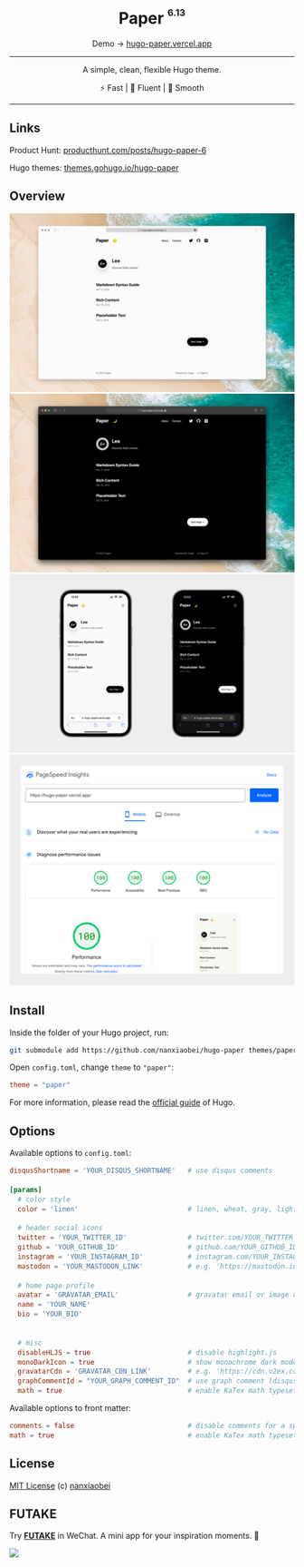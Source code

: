 <div align="center">
<h1>Paper <sup><sup><sub>6.13</sub></sup></sup></h1>

Demo → [hugo-paper.vercel.app](https://hugo-paper.vercel.app/)

<hr />

A simple, clean, flexible Hugo theme.

⚡️ Fast | 📸 Fluent | 🫙 Smooth

</div>

---

## Links

Product Hunt: [producthunt.com/posts/hugo-paper-6](https://www.producthunt.com/posts/hugo-paper-6)

Hugo themes: [themes.gohugo.io/hugo-paper](https://themes.gohugo.io/hugo-paper/)

## Overview

![](./images/screenshot.png)
![](./images/screenshot_dark.png)
![](./images/screenshot_mobile.png)
![](./images/pagespeed.png)

## Install

Inside the folder of your Hugo project, run:

```bash
git submodule add https://github.com/nanxiaobei/hugo-paper themes/paper
```

Open `config.toml`, change `theme` to `"paper"`:

```toml
theme = "paper"
```

For more information, please read the [official guide](https://gohugo.io/getting-started/quick-start/#step-3-add-a-theme) of Hugo.

## Options

Available options to `config.toml`:

```toml
disqusShortname = 'YOUR_DISQUS_SHORTNAME'   # use disqus comments

[params]
  # color style
  color = 'linen'                           # linen, wheat, gray, light

  # header social icons
  twitter = 'YOUR_TWITTER_ID'               # twitter.com/YOUR_TWITTER_ID
  github = 'YOUR_GITHUB_ID'                 # github.com/YOUR_GITHUB_ID
  instagram = 'YOUR_INSTAGRAM_ID'           # instagram.com/YOUR_INSTAGRAM_ID
  mastodon = 'YOUR_MASTODON_LINK'           # e.g. 'https://mastodon.instance/@xxx'

  # home page profile
  avatar = 'GRAVATAR_EMAIL'                 # gravatar email or image url
  name = 'YOUR_NAME'
  bio = 'YOUR_BIO'


  # misc
  disableHLJS = true                        # disable highlight.js
  monoDarkIcon = true                       # show monochrome dark mode icon
  gravatarCdn = 'GRAVATAR_CDN_LINK'         # e.g. 'https://cdn.v2ex.com/gravatar/'
  graphCommentId = "YOUR_GRAPH_COMMENT_ID"  # use graph comment (disqus alternative)
  math = true                               # enable KaTex math typesetting globally
```

Available options to front matter:

```toml
comments = false                            # disable comments for a specific page
math = true                                 # enable KaTex math typesetting for a specific page
```

## License

[MIT License](https://github.com/nanxiaobei/hugo-paper/blob/main/LICENSE) (c) [nanxiaobei](https://lee.so/)

## FUTAKE

Try [**FUTAKE**](https://sotake.com/futake) in WeChat. A mini app for your inspiration moments. 🌈

![](https://s3.bmp.ovh/imgs/2022/07/21/452dd47aeb790abd.png)
